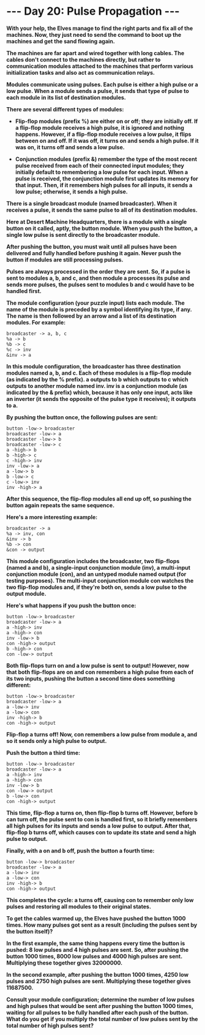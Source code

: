# --- Day 20: Pulse Propagation ---

**With your help, the Elves manage to find the right parts and fix all of the machines. Now, they just need to send the command to boot up the machines and get the sand flowing again.**

**The machines are far apart and wired together with long cables. The cables don't connect to the machines directly, but rather to communication modules attached to the machines that perform various initialization tasks and also act as communication relays.**

**Modules communicate using pulses. Each pulse is either a high pulse or a low pulse. When a module sends a pulse, it sends that type of pulse to each module in its list of destination modules.**

**There are several different types of modules:**

- **Flip-flop modules (prefix %) are either on or off; they are initially off. If a flip-flop module receives a high pulse, it is ignored and nothing happens. However, if a flip-flop module receives a low pulse, it flips between on and off. If it was off, it turns on and sends a high pulse. If it was on, it turns off and sends a low pulse.**

- **Conjunction modules (prefix &) remember the type of the most recent pulse received from each of their connected input modules; they initially default to remembering a low pulse for each input. When a pulse is received, the conjunction module first updates its memory for that input. Then, if it remembers high pulses for all inputs, it sends a low pulse; otherwise, it sends a high pulse.**

**There is a single broadcast module (named broadcaster). When it receives a pulse, it sends the same pulse to all of its destination modules.**

**Here at Desert Machine Headquarters, there is a module with a single button on it called, aptly, the button module. When you push the button, a single low pulse is sent directly to the broadcaster module.**

**After pushing the button, you must wait until all pulses have been delivered and fully handled before pushing it again. Never push the button if modules are still processing pulses.**

**Pulses are always processed in the order they are sent. So, if a pulse is sent to modules a, b, and c, and then module a processes its pulse and sends more pulses, the pulses sent to modules b and c would have to be handled first.**

**The module configuration (your puzzle input) lists each module. The name of the module is preceded by a symbol identifying its type, if any. The name is then followed by an arrow and a list of its destination modules. For example:**

```
broadcaster -> a, b, c
%a -> b
%b -> c
%c -> inv
&inv -> a
```

**In this module configuration, the broadcaster has three destination modules named a, b, and c. Each of these modules is a flip-flop module (as indicated by the % prefix). a outputs to b which outputs to c which outputs to another module named inv. inv is a conjunction module (as indicated by the & prefix) which, because it has only one input, acts like an inverter (it sends the opposite of the pulse type it receives); it outputs to a.**

**By pushing the button once, the following pulses are sent:**

```
button -low-> broadcaster
broadcaster -low-> a
broadcaster -low-> b
broadcaster -low-> c
a -high-> b
b -high-> c
c -high-> inv
inv -low-> a
a -low-> b
b -low-> c
c -low-> inv
inv -high-> a
```

**After this sequence, the flip-flop modules all end up off, so pushing the button again repeats the same sequence.**

**Here's a more interesting example:**

```
broadcaster -> a
%a -> inv, con
&inv -> b
%b -> con
&con -> output
```

**This module configuration includes the broadcaster, two flip-flops (named a and b), a single-input conjunction module (inv), a multi-input conjunction module (con), and an untyped module named output (for testing purposes). The multi-input conjunction module con watches the two flip-flop modules and, if they're both on, sends a low pulse to the output module.**

**Here's what happens if you push the button once:**

```
button -low-> broadcaster
broadcaster -low-> a
a -high-> inv
a -high-> con
inv -low-> b
con -high-> output
b -high-> con
con -low-> output
```

**Both flip-flops turn on and a low pulse is sent to output! However, now that both flip-flops are on and con remembers a high pulse from each of its two inputs, pushing the button a second time does something different:**

```
button -low-> broadcaster
broadcaster -low-> a
a -low-> inv
a -low-> con
inv -high-> b
con -high-> output
```

**Flip-flop a turns off! Now, con remembers a low pulse from module a, and so it sends only a high pulse to output.**

**Push the button a third time:**

```
button -low-> broadcaster
broadcaster -low-> a
a -high-> inv
a -high-> con
inv -low-> b
con -low-> output
b -low-> con
con -high-> output
```

**This time, flip-flop a turns on, then flip-flop b turns off. However, before b can turn off, the pulse sent to con is handled first, so it briefly remembers all high pulses for its inputs and sends a low pulse to output. After that, flip-flop b turns off, which causes con to update its state and send a high pulse to output.**

**Finally, with a on and b off, push the button a fourth time:**

```
button -low-> broadcaster
broadcaster -low-> a
a -low-> inv
a -low-> con
inv -high-> b
con -high-> output
```

**This completes the cycle: a turns off, causing con to remember only low pulses and restoring all modules to their original states.**

**To get the cables warmed up, the Elves have pushed the button 1000 times. How many pulses got sent as a result (including the pulses sent by the button itself)?**

**In the first example, the same thing happens every time the button is pushed: 8 low pulses and 4 high pulses are sent. So, after pushing the button 1000 times, 8000 low pulses and 4000 high pulses are sent. Multiplying these together gives 32000000.**

**In the second example, after pushing the button 1000 times, 4250 low pulses and 2750 high pulses are sent. Multiplying these together gives 11687500.**

**Consult your module configuration; determine the number of low pulses and high pulses that would be sent after pushing the button 1000 times, waiting for all pulses to be fully handled after each push of the button. What do you get if you multiply the total number of low pulses sent by the total number of high pulses sent?**
